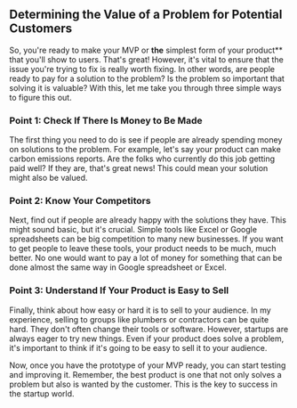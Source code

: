 ## Determining the Value of a Problem for Potential Customers

So, you're ready to make your MVP or **the** simplest form of your product** that you'll show to users. That's great! However, it's vital to ensure that the issue you're trying to fix is really worth fixing. In other words, are people ready to pay for a solution to the problem? Is the problem so important that solving it is valuable? With this, let me take you through three simple ways to figure this out.

### Point 1: Check If There Is Money to Be Made
The first thing you need to do is see if people are already spending money on solutions to the problem. For example, let's say your product can make carbon emissions reports. Are the folks who currently do this job getting paid well? If they are, that's great news! This could mean your solution might also be valued.

### Point 2: Know Your Competitors
Next, find out if people are already happy with the solutions they have. This might sound basic, but it's crucial. Simple tools like Excel or Google spreadsheets can be big competition to many new businesses. If you want to get people to leave these tools, your product needs to be much, much better. No one would want to pay a lot of money for something that can be done almost the same way in Google spreadsheet or Excel.

### Point 3: Understand If Your Product is Easy to Sell 
Finally, think about how easy or hard it is to sell to your audience. In my experience, selling to groups like plumbers or contractors can be quite hard. They don't often change their tools or software. However, startups are always eager to try new things. Even if your product does solve a problem, it's important to think if it's going to be easy to sell it to your audience.

Now, once you have the prototype of your MVP ready, you can start testing and improving it. Remember, the best product is one that not only solves a problem but also is wanted by the customer. This is the key to success in the startup world.
